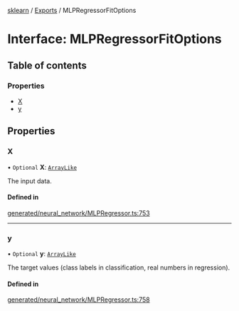 [sklearn](../readme.md) / [Exports](../modules.md) / MLPRegressorFitOptions

# Interface: MLPRegressorFitOptions

## Table of contents

### Properties

- [X](MLPRegressorFitOptions.md#x)
- [y](MLPRegressorFitOptions.md#y)

## Properties

### X

• `Optional` **X**: [`ArrayLike`](../modules.md#arraylike)

The input data.

#### Defined in

[generated/neural_network/MLPRegressor.ts:753](https://github.com/transitive-bullshit/scikit-learn-ts/blob/367336a/packages/sklearn/src/generated/neural_network/MLPRegressor.ts#L753)

___

### y

• `Optional` **y**: [`ArrayLike`](../modules.md#arraylike)

The target values (class labels in classification, real numbers in regression).

#### Defined in

[generated/neural_network/MLPRegressor.ts:758](https://github.com/transitive-bullshit/scikit-learn-ts/blob/367336a/packages/sklearn/src/generated/neural_network/MLPRegressor.ts#L758)
